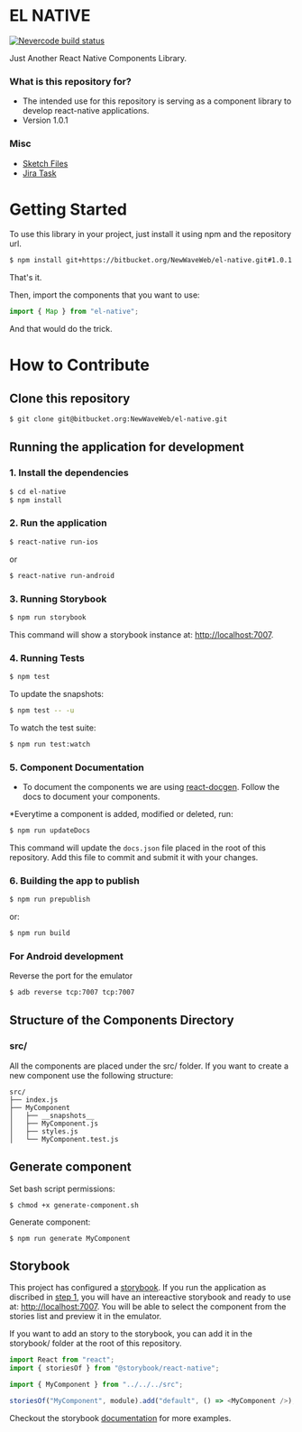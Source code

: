 # EL NATIVE

[![Nevercode build status](https://app.nevercode.io/api/projects/00221536-8b56-4bfd-8d15-b6b7c876d4f6/workflows/26972073-bbf4-4458-8c20-a02c9a4bcba3/status_badge.svg?branch=develop)](https://app.nevercode.io/#/project/00221536-8b56-4bfd-8d15-b6b7c876d4f6/workflow/26972073-bbf4-4458-8c20-a02c9a4bcba3/latestBuild?branch=develop)

Just Another React Native Components Library.

### What is this repository for?

* The intended use for this repository is serving as a component library to develop react-native applications.
* Version 1.0.1

### Misc

* [Sketch Files](https://bitbucket.org/NewWaveWeb/el-native-sketch)
* [Jira Task](https://newwaveweb.atlassian.net/browse/MIW-894)

# Getting Started

To use this library in your project, just install it using npm and the repository url.

```bash
$ npm install git+https://bitbucket.org/NewWaveWeb/el-native.git#1.0.1 --save
```

That's it.

Then, import the components that you want to use:

```js
import { Map } from "el-native";
```

And that would do the trick.

# How to Contribute

## Clone this repository

```bash
$ git clone git@bitbucket.org:NewWaveWeb/el-native.git
```

## Running the application for development

### 1. Install the dependencies

```bash
$ cd el-native
$ npm install
```

### 2. Run the application

```bash
$ react-native run-ios
```

or

```bash
$ react-native run-android
```

### 3. Running Storybook

```bash
$ npm run storybook
```

This command will show a storybook instance at: [http://localhost:7007](http://localhost:7007).

### 4. Running Tests

```bash
$ npm test
```

To update the snapshots:

```bash
$ npm test -- -u
```

To watch the test suite:

```bash
$ npm run test:watch
```

### 5. Component Documentation

* To document the components we are using [react-docgen](https://github.com/reactjs/react-docgen). Follow the docs to document your components.

\*Everytime a component is added, modified or deleted, run:

```bash
$ npm run updateDocs
```

This command will update the `docs.json` file placed in the root of this repository. Add this file to commit and submit it with your changes.

### 6. Building the app to publish

```bash
$ npm run prepublish
```

or:

```bash
$ npm run build
```

### For Android development

Reverse the port for the emulator

```bash
$ adb reverse tcp:7007 tcp:7007
```

## Structure of the Components Directory

### src/

All the components are placed under the src/ folder. If you want to create a new component use the following structure:

```
src/
├── index.js
├── MyComponent
│   ├── __snapshots__
│   ├── MyComponent.js
│   ├── styles.js
│   └── MyComponent.test.js
```

## Generate component

Set bash script permissions:

```
$ chmod +x generate-component.sh
```

Generate component:

```
$ npm run generate MyComponent
```

## Storybook

This project has configured a [storybook](https://storybook.js.org/). If you run the application as discribed in [step 1](#running-the-application-for-development), you will have an intereactive storybook and ready to use at: [http://localhost:7007](http://localhost:7007). You will be able to select the component from the stories list and preview it in the emulator.

If you want to add an story to the storybook, you can add it in the storybook/ folder at the root of this repository.

```js
import React from "react";
import { storiesOf } from "@storybook/react-native";

import { MyComponent } from "../../../src";

storiesOf("MyComponent", module).add("default", () => <MyComponent />);
```

Checkout the storybook [documentation](https://storybook.js.org/basics/guide-react/) for more examples.
